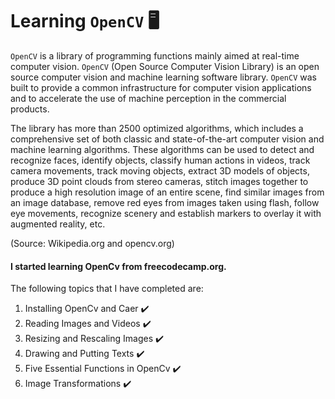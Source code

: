 # Learning `OpenCV` :desktop_computer:
`OpenCV` is a library of programming functions mainly aimed at real-time computer vision. `OpenCV` (Open Source Computer Vision Library) is an open source computer vision and machine learning software library. `OpenCV` was built to provide a common infrastructure for computer vision applications and to accelerate the use of machine perception in the commercial products.</br>

The library has more than 2500 optimized algorithms, which includes a comprehensive set of both classic and state-of-the-art computer vision and machine learning algorithms. These algorithms can be used to detect and recognize faces, identify objects, classify human actions in videos, track camera movements, track moving objects, extract 3D models of objects, produce 3D point clouds from stereo cameras, stitch images together to produce a high resolution image of an entire scene, find similar images from an image database, remove red eyes from images taken using flash, follow eye movements, recognize scenery and establish markers to overlay it with augmented reality, etc.</br>


(Source: Wikipedia.org and opencv.org)</br>

#### I started learning OpenCv from freecodecamp.org.</br>
The following topics that I have completed are:</br>
1. Installing OpenCv and Caer :heavy_check_mark:
2. Reading Images and Videos :heavy_check_mark:
3. Resizing and Rescaling Images :heavy_check_mark:
4. Drawing and Putting Texts :heavy_check_mark:
5. Five Essential Functions in OpenCv :heavy_check_mark:
6. Image Transformations :heavy_check_mark:



